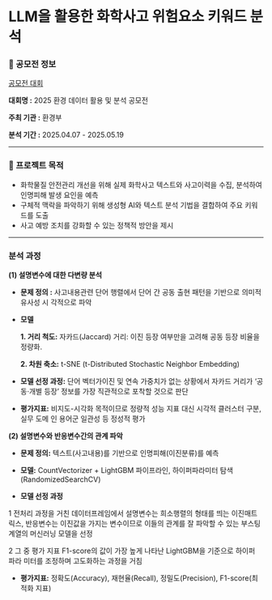 # LLM을 활용한 화학사고 위험요소 키워드 분석

### 📌 공모전 정보
[공모전 대회](https://konetic.or.kr/ecothon/main.do)

**대회명 :** 2025 환경 데이터 활용 및 분석 공모전

**주최 기관 :** 환경부

**분석 기간 :** 2025.04.07 - 2025.05.19

---
### 📌 프로젝트 목적
- 화학물질 안전관리 개선을 위해 실제 화학사고 텍스트와 사고이력을 수집, 분석하여 인명피해 발생 요인을 예측 
- 구체적 맥락을 파악하기 위해 생성형 AI와 텍스트 분석 기법을 결합하여 주요 키워드를 도출 
- 사고 예방 조치를 강화할 수 있는 정책적 방안을 제시

---
### 분석 과정
**(1) 설명변수에 대한 다변량 분석**
- **문제 정의 :** 사고내용관련 단어 행렬에서 단어 간 공동 출현 패턴을 기반으로 의미적 유사성 시
각적으로 파악

- **모델**

  **1. 거리 척도:** 자카드(Jaccard) 거리: 이진 등장 여부만을 고려해 공동 등장 비율을 정량화.

  **2. 차원 축소:** t-SNE (t-Distributed Stochastic Neighbor Embedding)

- **모델 선정 과정:** 단어 벡터가이진 및 연속 가중치가 없는 상황에서 자카드 거리가 ‘공동·개별
등장’ 정보를 가장 직관적으로 포착할 것으로 판단

- **평가지표:** 비지도-시각화 목적이므로 정량적 성능 지표 대신 시각적 클러스터 구분, 실무 도메
인 용어군 일관성 등 정성적 평가

**(2) 설명변수와 반응변수간의 관계 파악**

- **문제 정의:** 텍스트(사고내용)를 기반으로 인명피해(이진분류)를 예측

- **모델:** CountVectorizer + LightGBM 파이프라인, 하이퍼파라미터 탐색(RandomizedSearchCV)

- **모델 선정 과정**

1 전처리 과정을 거친 데이터프레임에서 설명변수는 희소행렬의 형태를 띄는 이진매트릭스, 반응변수는 이진값을 가지는 변수이므로 이들의 관계를 잘 파악할 수 있는 부스팅 계열의 머신러닝 모델을 선정

2 그 중 평가 지표 F1-score의 값이 가장 높게 나타난 LightGBM을 기준으로 하이퍼 파라 미터를 조정하며 고도화하는 과정을 거침

- **평가지표:** 정확도(Accuracy), 재현율(Recall), 정밀도(Precision), F1-score(최적화 지표)

